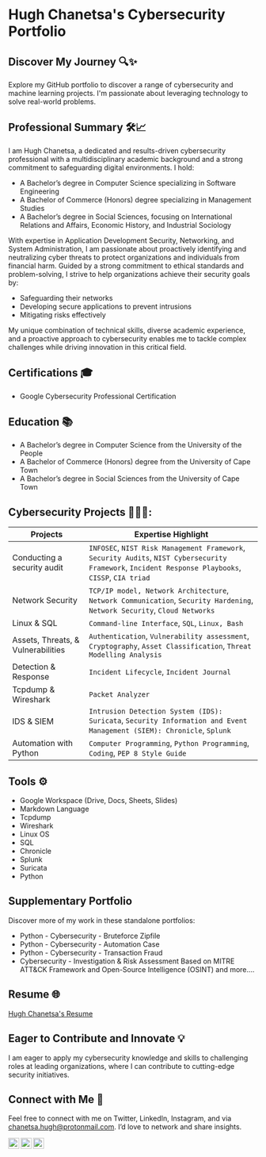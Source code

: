 <h1>Hugh Chanetsa's Cybersecurity Portfolio</a></h1>

## Discover My Journey 🔍✨

Explore my GitHub portfolio to discover a range of cybersecurity and machine learning projects. I'm passionate about leveraging technology to solve real-world problems.

## Professional Summary 🛠️📈

I am Hugh Chanetsa, a dedicated and results-driven cybersecurity professional with a multidisciplinary academic background and a strong commitment to safeguarding digital environments. I hold:

- A Bachelor’s degree in Computer Science specializing in Software Engineering
- A Bachelor of Commerce (Honors) degree specializing in Management Studies
- A Bachelor’s degree in Social Sciences, focusing on International Relations and Affairs, Economic History, and Industrial Sociology

With expertise in Application Development Security, Networking, and System Administration, I am passionate about proactively identifying and neutralizing cyber threats to protect organizations and individuals from financial harm. Guided by a strong commitment to ethical standards and problem-solving, I strive to help organizations achieve their security goals by:

- Safeguarding their networks
- Developing secure applications to prevent intrusions
- Mitigating risks effectively

My unique combination of technical skills, diverse academic experience, and a proactive approach to cybersecurity enables me to tackle complex challenges while driving innovation in this critical field.

## Certifications 🎓

- Google Cybersecurity Professional Certification

## Education 📚

- A Bachelor’s degree in Computer Science from the University of the People
- A Bachelor of Commerce (Honors) degree from the University of Cape Town
- A Bachelor’s degree in Social Sciences from the University of Cape Town

<h2>Cybersecurity Projects 👨🏽‍💻:</h2>
  
| Projects  | Expertise Highlight |
| --- | --- |
| Conducting a security audit  | `INFOSEC`, `NIST Risk Management Framework`, `Security Audits`, `NIST Cybersecurity Framework`, `Incident Response Playbooks`, `CISSP`, `CIA triad` |
| Network Security  | `TCP/IP model, Network Architecture`, `Network Communication`, `Security Hardening`, `Network Security`, `Cloud Networks` |
| Linux & SQL  | `Command-line Interface`, `SQL`, `Linux, Bash` |
| Assets, Threats, & Vulnerabilities  | `Authentication`,  `Vulnerability assessment`, `Cryptography`, `Asset Classification`, `Threat Modelling Analysis` |
| Detection & Response  | `Incident Lifecycle`, `Incident Journal` |
| Tcpdump & Wireshark  | `Packet Analyzer` |
| IDS & SIEM  | `Intrusion Detection System (IDS): Suricata`, `Security Information and Event Management (SIEM): Chronicle`, `Splunk` |
| Automation with Python  | `Computer Programming`, `Python Programming`, `Coding`, `PEP 8 Style Guide` |

## Tools ⚙️
- Google Workspace (Drive, Docs, Sheets, Slides)
- Markdown Language
- Tcpdump
- Wireshark
- Linux OS
- SQL
- Chronicle
- Splunk
- Suricata
- Python

## Supplementary Portfolio
Discover more of my work in these standalone portfolios:

- Python - Cybersecurity - Bruteforce Zipfile
- Python - Cybersecurity - Automation Case
- Python - Cybersecurity - Transaction Fraud
- Cybersecurity - Investigation & Risk Assessment Based on MITRE ATT&CK Framework and Open-Source Intelligence (OSINT)
and more....

## Resume 🌐
[Hugh Chanetsa's Resume](https://www.canva.com)

## Eager to Contribute and Innovate 💡

I am eager to apply my cybersecurity knowledge and skills to challenging roles at leading organizations, where I can contribute to cutting-edge security initiatives.
 
## Connect with Me 🤳

Feel free to connect with me on Twitter, LinkedIn, Instagram, and via chanetsa.hugh@protonmail.com. I’d love to network and share insights.

[<img align="left" alt="HughChanetsa | Twitter" width="22px" src="https://cdn.jsdelivr.net/npm/simple-icons@v3/icons/twitter.svg" />][twitter]
[<img align="left" alt="HughChanetsa | LinkedIn" width="22px" src="https://cdn.jsdelivr.net/npm/simple-icons@v3/icons/linkedin.svg" />][linkedin]
[<img align="left" alt="HughChanetsa | Instagram" width="22px" src="https://cdn.jsdelivr.net/npm/simple-icons@v3/icons/instagram.svg" />][instagram]

[twitter]: https://twitter.com/hugh_chanetsa
[instagram]: https://www.instagram.com/chanetsa.hugh/
[linkedin]: https://linkedin.com/in/hugh-chanetsa

<!--
**Hugh-Kumbi/Hugh-Kumbi** is a ✨ _special_ ✨ repository because its `README.md` (this file) appears on your GitHub profile.

- 🔭 I am currently building a comprehensive GitHub portfolio to showcase my computer science and cybersecurity projects.
- 🌱 I am deepening my knowledge of advanced cybersecurity concepts and Linux administration as I prepare for the CompTIA Security+ and ISC2 certifications.
- 👯 I am eager to collaborate on cybersecurity-focused projects, particularly in penetration testing, threat analysis, and security automation.
- 🤔 I welcome opportunities to expand my real-world cybersecurity skills, including hands-on experience with industry tools and best practices, as well as mentorship in preparation for CompTIA Security+ and ISC2 certifications.
- 💬 Feel free to ask me about my journey into cybersecurity, including the projects I’ve completed during my computer science degree and the Google Cybersecurity Certification.
- 📫 Connect with me on https://www.linkedin.com/in/hugh-chanetsa/ —I’d love to network and share insights.
- ⚡ Fun fact: I’m equally passionate about technology and education. While pursuing a career in cybersecurity, I work at an educational institution, combining my love for learning with my professional aspirations.
-->
